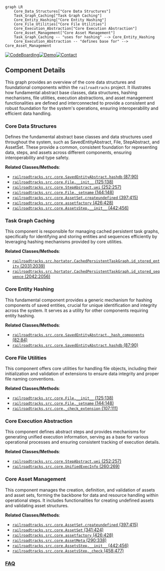 ```mermaid
graph LR
    Core_Data_Structures["Core Data Structures"]
    Task_Graph_Caching["Task Graph Caching"]
    Core_Entity_Hashing["Core Entity Hashing"]
    Core_File_Utilities["Core File Utilities"]
    Core_Execution_Abstraction["Core Execution Abstraction"]
    Core_Asset_Management["Core Asset Management"]
    Task_Graph_Caching -- "uses for hashing" --> Core_Entity_Hashing
    Core_Execution_Abstraction -- "defines base for" --> Core_Asset_Management
```
[![CodeBoarding](https://img.shields.io/badge/Generated%20by-CodeBoarding-9cf?style=flat-square)](https://github.com/CodeBoarding/CodeBoarding)[![Demo](https://img.shields.io/badge/Try%20our-Demo-blue?style=flat-square)](https://www.codeboarding.org/demo)[![Contact](https://img.shields.io/badge/Contact%20us%20-%20contact@codeboarding.org-lightgrey?style=flat-square)](mailto:contact@codeboarding.org)

## Component Details

This graph provides an overview of the core data structures and foundational components within the `railroadtracks` project. It illustrates how fundamental abstract base classes, data structures, hashing mechanisms, file utilities, execution abstractions, and asset management functionalities are defined and interconnected to provide a consistent and robust foundation for the system's operations, ensuring interoperability and efficient data handling.

### Core Data Structures
Defines the fundamental abstract base classes and data structures used throughout the system, such as SavedEntityAbstract, File, StepAbstract, and AssetSet. These provide a common, consistent foundation for representing data, steps, and assets across different components, ensuring interoperability and type safety.


**Related Classes/Methods**:

- <a href="https://github.com/Novartis/railroadtracks/blob/master/src/core.py#L87-L90" target="_blank" rel="noopener noreferrer">`railroadtracks.src.core.SavedEntityAbstract.hashdb` (87:90)</a>
- <a href="https://github.com/Novartis/railroadtracks/blob/master/src/core.py#L125-L138" target="_blank" rel="noopener noreferrer">`railroadtracks.src.core.File.__init__` (125:138)</a>
- <a href="https://github.com/Novartis/railroadtracks/blob/master/src/core.py#L252-L257" target="_blank" rel="noopener noreferrer">`railroadtracks.src.core.StepAbstract.uei` (252:257)</a>
- <a href="https://github.com/Novartis/railroadtracks/blob/master/src/core.py#L144-L148" target="_blank" rel="noopener noreferrer">`railroadtracks.src.core.File._setname` (144:148)</a>
- <a href="https://github.com/Novartis/railroadtracks/blob/master/src/core.py#L397-L415" target="_blank" rel="noopener noreferrer">`railroadtracks.src.core.AssetSet.createundefined` (397:415)</a>
- <a href="https://github.com/Novartis/railroadtracks/blob/master/src/core.py#L426-L428" target="_blank" rel="noopener noreferrer">`railroadtracks.src.core.assetfactory` (426:428)</a>
- <a href="https://github.com/Novartis/railroadtracks/blob/master/src/core.py#L442-L456" target="_blank" rel="noopener noreferrer">`railroadtracks.src.core.AssetsStep.__init__` (442:456)</a>


### Task Graph Caching
This component is responsible for managing cached persistent task graphs, specifically for identifying and storing entities and sequences efficiently by leveraging hashing mechanisms provided by core utilities.


**Related Classes/Methods**:

- <a href="https://github.com/Novartis/railroadtracks/blob/master/src/hortator.py#L2031-L2039" target="_blank" rel="noopener noreferrer">`railroadtracks.src.hortator.CachedPersistentTaskGraph.id_stored_entity` (2031:2039)</a>
- <a href="https://github.com/Novartis/railroadtracks/blob/master/src/hortator.py#L2042-L2056" target="_blank" rel="noopener noreferrer">`railroadtracks.src.hortator.CachedPersistentTaskGraph.id_stored_sequence` (2042:2056)</a>


### Core Entity Hashing
This fundamental component provides a generic mechanism for hashing components of saved entities, crucial for unique identification and integrity across the system. It serves as a utility for other components requiring entity hashing.


**Related Classes/Methods**:

- <a href="https://github.com/Novartis/railroadtracks/blob/master/src/core.py#L82-L84" target="_blank" rel="noopener noreferrer">`railroadtracks.src.core.SavedEntityAbstract._hash_components` (82:84)</a>
- <a href="https://github.com/Novartis/railroadtracks/blob/master/src/core.py#L87-L90" target="_blank" rel="noopener noreferrer">`railroadtracks.src.core.SavedEntityAbstract.hashdb` (87:90)</a>


### Core File Utilities
This component offers core utilities for handling file objects, including their initialization and validation of extensions to ensure data integrity and proper file naming conventions.


**Related Classes/Methods**:

- <a href="https://github.com/Novartis/railroadtracks/blob/master/src/core.py#L125-L138" target="_blank" rel="noopener noreferrer">`railroadtracks.src.core.File.__init__` (125:138)</a>
- <a href="https://github.com/Novartis/railroadtracks/blob/master/src/core.py#L144-L148" target="_blank" rel="noopener noreferrer">`railroadtracks.src.core.File._setname` (144:148)</a>
- <a href="https://github.com/Novartis/railroadtracks/blob/master/src/core.py#L107-L111" target="_blank" rel="noopener noreferrer">`railroadtracks.src.core._check_extension` (107:111)</a>


### Core Execution Abstraction
This component defines abstract steps and provides mechanisms for generating unified execution information, serving as a base for various operational processes and ensuring consistent tracking of execution details.


**Related Classes/Methods**:

- <a href="https://github.com/Novartis/railroadtracks/blob/master/src/core.py#L252-L257" target="_blank" rel="noopener noreferrer">`railroadtracks.src.core.StepAbstract.uei` (252:257)</a>
- <a href="https://github.com/Novartis/railroadtracks/blob/master/src/core.py#L260-L269" target="_blank" rel="noopener noreferrer">`railroadtracks.src.core.UnifiedExecInfo` (260:269)</a>


### Core Asset Management
This component manages the creation, definition, and validation of assets and asset sets, forming the backbone for data and resource handling within operational steps. It includes functionalities for creating undefined assets and validating asset structures.


**Related Classes/Methods**:

- <a href="https://github.com/Novartis/railroadtracks/blob/master/src/core.py#L397-L415" target="_blank" rel="noopener noreferrer">`railroadtracks.src.core.AssetSet.createundefined` (397:415)</a>
- <a href="https://github.com/Novartis/railroadtracks/blob/master/src/core.py#L341-L424" target="_blank" rel="noopener noreferrer">`railroadtracks.src.core.AssetSet` (341:424)</a>
- <a href="https://github.com/Novartis/railroadtracks/blob/master/src/core.py#L426-L428" target="_blank" rel="noopener noreferrer">`railroadtracks.src.core.assetfactory` (426:428)</a>
- <a href="https://github.com/Novartis/railroadtracks/blob/master/src/core.py#L290-L338" target="_blank" rel="noopener noreferrer">`railroadtracks.src.core.AssetMeta` (290:338)</a>
- <a href="https://github.com/Novartis/railroadtracks/blob/master/src/core.py#L442-L456" target="_blank" rel="noopener noreferrer">`railroadtracks.src.core.AssetsStep.__init__` (442:456)</a>
- <a href="https://github.com/Novartis/railroadtracks/blob/master/src/core.py#L458-L477" target="_blank" rel="noopener noreferrer">`railroadtracks.src.core.AssetsStep._check` (458:477)</a>




### [FAQ](https://github.com/CodeBoarding/GeneratedOnBoardings/tree/main?tab=readme-ov-file#faq)
